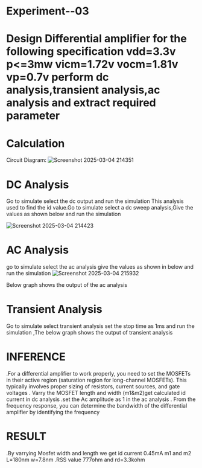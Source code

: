 # Experiment--03
# Design Differential amplifier for the following specification vdd=3.3v p<=3mw vicm=1.72v vocm=1.81v vp=0.7v perform dc analysis,transient analysis,ac analysis and extract required parameter 
# Calculation
   
Circuit Diagram:
![Screenshot 2025-03-04 214351](https://github.com/user-attachments/assets/9a2cffc9-2880-45dc-a66b-2b04fe8c06e4)

 

# DC Analysis
Go to simulate select the dc output and run the simulation
This analysis used to find the id value.Go to simulate select a dc sweep analysis,Give the values as shown below and run the simulation

![Screenshot 2025-03-04 214423](https://github.com/user-attachments/assets/79a562e0-b9af-4609-83a6-9d0cbe6f272c)

# AC Analysis
go to simulate select the ac analysis give the values as shown in below and run the simulation 
![Screenshot 2025-03-04 215932](https://github.com/user-attachments/assets/21a43117-91d5-42d4-965b-150380122cfa)

Below graph shows the output of the ac analysis




# Transient Analysis
Go to simulate select transient analysis set the stop time as 1ms and run the simulation ,The below graph shows the output of transient analysis



# INFERENCE
.For a differential amplifier to work properly, you need to set the MOSFETs in their active region (saturation region for long-channel MOSFETs). This typically involves proper sizing of resistors, current sources, and gate voltages
. Varry the MOSFET length and width (m1&m2)get calculated id current in dc analysis
.set the Ac amplitude as 1 in the ac analysis
. From the frequency response, you can determine the bandwidth of the differential amplifier by identifying the frequency
# RESULT
.By varrying Mosfet width and length we get id current 0.45mA
m1 and m2 L=180nm w=7.8nm
.RSS value 777ohm and rd=3.3kohm
